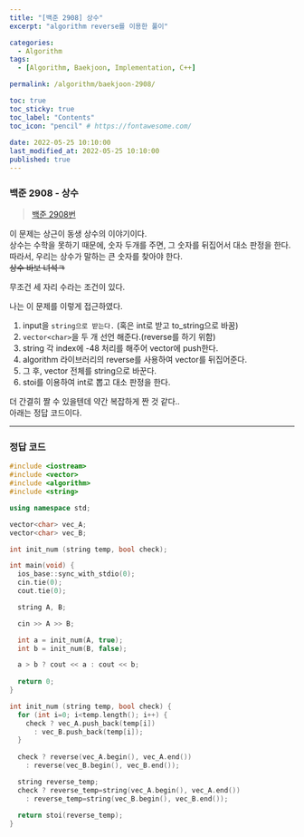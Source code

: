 ```yaml
---
title: "[백준 2908] 상수"
excerpt: "algorithm reverse를 이용한 풀이"

categories:
  - Algorithm
tags:
  - [Algorithm, Baekjoon, Implementation, C++]

permalink: /algorithm/baekjoon-2908/

toc: true
toc_sticky: true
toc_label: "Contents"
toc_icon: "pencil" # https://fontawesome.com/
 
date: 2022-05-25 10:10:00
last_modified_at: 2022-05-25 10:10:00
published: true
---
```


### 백준 2908 - 상수

> [백준 2908번](https://www.acmicpc.net/problem/2908)  

이 문제는 상근이 동생 상수의 이야기이다.  
상수는 수학을 못하기 때문에, 숫자 두개를 주면, 그 숫자를 뒤집어서 대소 판정을 한다.  
따라서, 우리는 상수가 말하는 큰 숫자를 찾아야 한다.  
~~상수 바보 녀석ㅋ~~  

무조건 세 자리 수라는 조건이 있다.  

나는 이 문제를 이렇게 접근하였다.  

1. input을 `string으로 받는다.` (혹은 int로 받고 to_string으로 바꿈)  
1. `vector<char>`을 두 개 선언 해준다.(reverse를 하기 위함)  
1. string 각 index에 -48 처리를 해주어 vector에 push한다.  
1. algorithm 라이브러리의 reverse를 사용하여 vector를 뒤집어준다.  
1. 그 후, vector 전체를 string으로 바꾼다.  
1. stoi를 이용하여 int로 뽑고 대소 판정을 한다.  

더 간결히 짤 수 있을텐데 약간 복잡하게 짠 것 같다..  
아래는 정답 코드이다.  

---

### 정답  코드

```cpp
#include <iostream>
#include <vector>
#include <algorithm>
#include <string>

using namespace std;

vector<char> vec_A;
vector<char> vec_B;

int init_num (string temp, bool check);

int main(void) {
  ios_base::sync_with_stdio(0);
  cin.tie(0);
  cout.tie(0);

  string A, B;

  cin >> A >> B;

  int a = init_num(A, true);
  int b = init_num(B, false);

  a > b ? cout << a : cout << b;
  
  return 0;
}

int init_num (string temp, bool check) {
  for (int i=0; i<temp.length(); i++) {
    check ? vec_A.push_back(temp[i])
      : vec_B.push_back(temp[i]);
  }
  
  check ? reverse(vec_A.begin(), vec_A.end())
    : reverse(vec_B.begin(), vec_B.end());

  string reverse_temp;
  check ? reverse_temp=string(vec_A.begin(), vec_A.end())
    : reverse_temp=string(vec_B.begin(), vec_B.end());
  
  return stoi(reverse_temp);
}
```